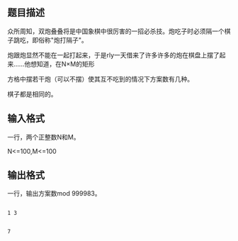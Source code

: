## 题目描述

<div>
 众所周知，双炮叠叠将是中国象棋中很厉害的一招必杀技。炮吃子时必须隔一个棋子跳吃，即俗称"炮打隔子"。 
</div>
<div>
 炮跟炮显然不能在一起打起来，于是rly一天借来了许多许多的炮在棋盘上摆了起来……他想知道，在N×M的矩形
</div>
<div>
 方格中摆若干炮（可以不摆）使其互不吃到的情况下方案数有几种。
</div>
<div>
 棋子都是相同的。
</div>
<p></p>

## 输入格式

<div>
 一行，两个正整数N和M。
</div>
<div>
 N<=100,M<=100
</div>
<p></p>

## 输出格式

<div>
 一行，输出方案数mod 999983。
</div>
<p></p>

```input1
1 3
```
```output1
7
```
